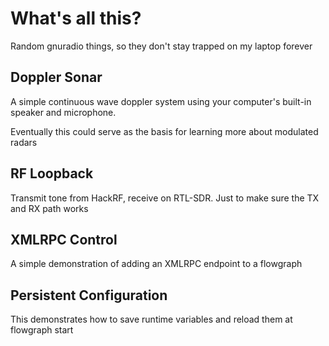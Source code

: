 What's all this?
================

Random gnuradio things, so they don't stay trapped on my laptop forever

Doppler Sonar
-------------

A simple continuous wave doppler system using your computer's built-in speaker and microphone.

Eventually this could serve as the basis for learning more about modulated radars

RF Loopback
-----------

Transmit tone from HackRF, receive on RTL-SDR. Just to make sure the TX and RX path works

XMLRPC Control
--------------

A simple demonstration of adding an XMLRPC endpoint to a flowgraph

Persistent Configuration
------------------------

This demonstrates how to save runtime variables and reload them at flowgraph start
